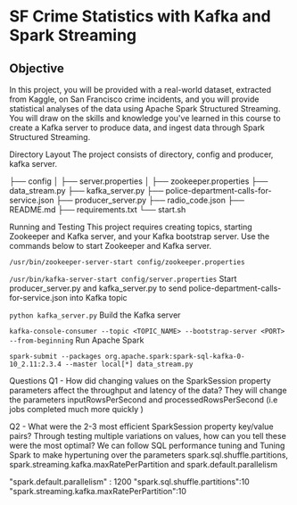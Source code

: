 <h1>SF Crime Statistics with Kafka and Spark Streaming</h1>

<h2>Objective</h2>
<p>
In this project, you will be provided with a real-world dataset, extracted from Kaggle, on San Francisco crime incidents, and you will provide statistical analyses of the data using Apache Spark Structured Streaming. You will draw on the skills and knowledge you've learned in this course to create a Kafka server to produce data, and ingest data through Spark Structured Streaming.</p>

Directory Layout
The project consists of directory, config and producer, kafka server.

├── config
│   ├── server.properties
│   ├── zookeeper.properties
├── data_stream.py
├── kafka_server.py
├── police-department-calls-for-service.json
├── producer_server.py
├── radio_code.json
├── README.md
├── requirements.txt
└── start.sh

Running and Testing
This project requires creating topics, starting Zookeeper and Kafka server, and your Kafka bootstrap server. Use the commands below to start Zookeeper and Kafka server.

`/usr/bin/zookeeper-server-start config/zookeeper.properties`

`/usr/bin/kafka-server-start config/server.properties`
 Start producer_server.py and kafka_server.py to send police-department-calls-for-service.json into Kafka topic

`python kafka_server.py`
 Build the Kafka server

`kafka-console-consumer --topic <TOPIC_NAME> --bootstrap-server <PORT> --from-beginning`
 Run Apache Spark

`spark-submit --packages org.apache.spark:spark-sql-kafka-0-10_2.11:2.3.4 --master local[*] data_stream.py`

Questions
Q1 - How did changing values on the SparkSession property parameters affect the throughput and latency of the data?
They will change the parameters inputRowsPerSecond and processedRowsPerSecond (i.e jobs completed much more quickly )

Q2 - What were the 2-3 most efficient SparkSession property key/value pairs? Through testing multiple variations on values, how can you tell these were the most optimal?
We can follow SQL performance tuning and Tuning Spark to make hypertuning over the parameters spark.sql.shuffle.partitions, spark.streaming.kafka.maxRatePerPartition and spark.default.parallelism

"spark.default.parallelism" : 1200
"spark.sql.shuffle.partitions":10
"spark.streaming.kafka.maxRatePerPartition":10
